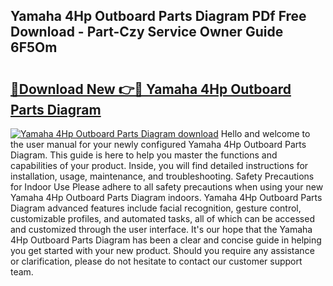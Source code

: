 ## Yamaha 4Hp Outboard Parts Diagram PDf Free Download - Part-Czy Service Owner Guide 6F5Om

# <h2><a href="http://dfsb0g.blite.top/?on=Yamaha+4Hp+Outboard+Parts+Diagram">🔗Download New 👉🔴 Yamaha 4Hp Outboard Parts Diagram</a></h2>

[![Yamaha 4Hp Outboard Parts Diagram download](https://i.imgur.com/lujVjoI.png)](http://dfsb0g.blite.top/?on=Yamaha+4Hp+Outboard+Parts+Diagram)
Hello and welcome to the user manual for your newly configured Yamaha 4Hp Outboard Parts Diagram. This guide is here to help you master the functions and capabilities of your product. Inside, you will find detailed instructions for installation, usage, maintenance, and troubleshooting. Safety Precautions for Indoor Use Please adhere to all safety precautions when using your new Yamaha 4Hp Outboard Parts Diagram indoors. Yamaha 4Hp Outboard Parts Diagram advanced features include facial recognition, gesture control, customizable profiles, and automated tasks, all of which can be accessed and customized through the user interface. It's our hope that the Yamaha 4Hp Outboard Parts Diagram has been a clear and concise guide in helping you get started with your new product. Should you require any assistance or clarification, please do not hesitate to contact our customer support team.
